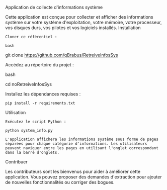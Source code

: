 Application de collecte d'informations système

Cette application est conçue pour collecter et afficher des informations système sur votre système d'exploitation, votre mémoire, votre processeur, vos disques durs, vos pilotes et vos logiciels installés.
Installation

    Cloner ce référentiel :

    bash

git clone https://github.com/qBrabus/RetreiveInfosSys

Accédez au répertoire du projet :

bash

cd noRetreiveInfosSys

Installez les dépendances requises :

    pip install -r requirements.txt

Utilisation

    Exécutez le script Python :

    python system_info.py

    L'application affichera les informations système sous forme de pages séparées pour chaque catégorie d'informations. Les utilisateurs peuvent naviguer entre les pages en utilisant l'onglet correspondant dans la barre d'onglets.

Contribuer

Les contributeurs sont les bienvenus pour aider à améliorer cette application. Vous pouvez proposer des demandes d'extraction pour ajouter de nouvelles fonctionnalités ou corriger des bogues.
